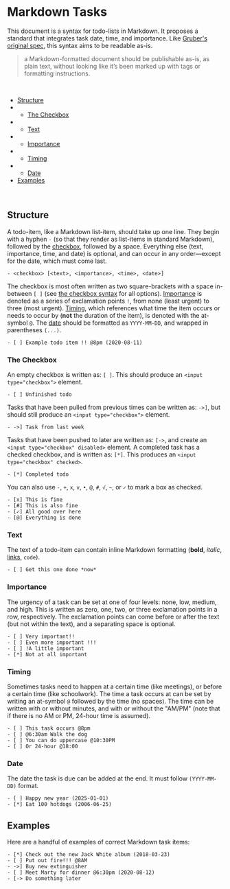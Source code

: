 # Markdown Tasks

This document is a syntax for todo-lists in Markdown. It proposes a standard that integrates task date, time, and importance. Like [Gruber's original spec](https://daringfireball.net/projects/markdown/), this syntax aims to be readable as-is.
> a Markdown-formatted document should be publishable as-is, as plain text, without looking like it’s been marked up with tags or formatting instructions.

<br>

- [Structure](https://github.com/qjack001/Markdown-Tasks#structure)
- - [The Checkbox](https://github.com/qjack001/Markdown-Tasks#the-checkbox)
- - [Text](https://github.com/qjack001/Markdown-Tasks#text)
- - [Importance](https://github.com/qjack001/Markdown-Tasks#importance)
- - [Timing](https://github.com/qjack001/Markdown-Tasks#timing)
- - [Date](https://github.com/qjack001/Markdown-Tasks#date)
- [Examples](https://github.com/qjack001/Markdown-Tasks#examples)

<br>

## Structure

A todo-item, like a Markdown list-item, should take up one line. They begin with a hyphen `-` (so that they render as list-items in standard Markdown), followed by the [checkbox](https://github.com/qjack001/Markdown-Tasks#the-checkbox), followed by a space. Everything else (text, importance, time, and date) is optional, and can occur in any order—except for the date, which must come last.

```
- <checkbox> [<text>, <importance>, <time>, <date>]
```

The checkbox is most often written as two square-brackets with a space in-between `[ ]` (see [the checkbox syntax](https://github.com/qjack001/Markdown-Tasks#the-checkbox) for all options). [Importance](https://github.com/qjack001/Markdown-Tasks#importance) is denoted as a series of exclamation points `!`, from none (least urgent) to three (most urgent). [Timing](https://github.com/qjack001/Markdown-Tasks#timing), which references what time the item occurs or needs to occur by (**not** the duration of the item), is denoted with the at-symbol `@`. The [date](https://github.com/qjack001/Markdown-Tasks#date) should be formatted as `YYYY-MM-DD`, and wrapped in parentheses `(...)`.

```
- [ ] Example todo item !! @8pm (2020-08-11)
```

### The Checkbox

An empty checkbox is written as: `[ ]`. This should produce an `<input type="checkbox">` element.
```
- [ ] Unfinished todo
```
Tasks that have been pulled from previous times can be written as: `->]`, but should still produce an `<input type="checkbox">` element.
```
- ->] Task from last week
```
Tasks that have been pushed to later are written as: `[->`, and create an `<input type="checkbox" disabled>` element.
A completed task has a checked checkbox, and is written as: `[*]`. This produces an `<input type="checkbox" checked>`.
```
- [*] Completed todo
```
You can also use `-`, `+`, `x`, `v`, `•`, `@`, `#`, `√`, `~`, or `✓` to mark a box as checked.
```
- [x] This is fine
- [#] This is also fine
- [✓] All good over here
- [@] Everything is done
```

### Text

The text of a todo-item can contain inline Markdown formatting (**bold**, *italic*, [links](https://itty.bitty.site/#a.html/data:text/html;charset=utf-8;bxze64,XQAAAAIBAQAAAAAAAAAeCEUG0O+oKBdZ2an16qclPsVsLFhs2pzAN35/bHmc6Ddvq8IM4lbOVrZC5BW5l5dG325bCokrtxIjlYLBkr75n38PgebbjPKZcMZMotzv8FTXMx24PkQix6dfYYbsceNOzuogCV3U9EM/hoEJecoR5JILpdVhnqsFU0CH7kUqAL/rRZ0M+rIMqPgkg90WZTXTvAzvh2xq8/wt4efihibwnWzBfQLw5Q+S7K+g+Re4o9bUmdX1eM3wwH1WXf/wsQjA), `code`).
```
- [ ] Get this one done *now*
```

### Importance

The urgency of a task can be set at one of four levels: none, low, medium, and high. This is written as zero, one, two, or three exclamation points in a row, respectively. The exclamation points can come before or after the text (but not within the text), and a separating space is optional.
```
- [ ] Very important!!
- [ ] Even more important !!!
- [ ] !A little important
- [*] Not at all important
```

### Timing

Sometimes tasks need to happen at a certain time (like meetings), or before a certain time (like schoolwork). The time a task occurs at can be set by writing an at-symbol `@` followed by the time (no spaces). The time can be written with or without minutes, and with or without the "AM/PM" (note that if there is no AM or PM, 24-hour time is assumed).

```
- [ ] This task occurs @8pm
- [ ] @6:30am Walk the dog
- [ ] You can do uppercase @10:30PM
- [ ] Or 24-hour @18:00
```

### Date

The date the task is due can be added at the end. It must follow `(YYYY-MM-DD)` format.

```
- [ ] Happy new year (2025-01-01)
- [*] Eat 100 hotdogs (2006-06-25)
```

## Examples

Here are a handful of examples of correct Markdown task items:

```
- [*] Check out the new Jack White album (2018-03-23)
- [ ] Put out fire!!! @8AM
- ->] Buy new extinguisher
- [ ] Meet Marty for dinner @6:30pm (2020-08-12)
- [-> Do something later
```
